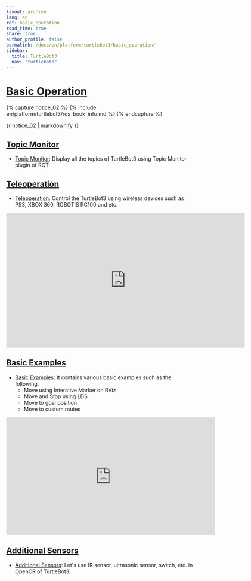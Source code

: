 ```yaml
---
layout: archive
lang: en
ref: basic_operation
read_time: true
share: true
author_profile: false
permalink: /docs/en/platform/turtlebot3/basic_operation/
sidebar:
  title: TurtleBot3
  nav: "turtlebot3"
---
```


<div style="counter-reset: h1 7"></div>

# [Basic Operation](#basic-operation)

{% capture notice_02 %}
{% include en/platform/turtlebot3/ros_book_info.md %}
{% endcapture %}
<div class="notice--success">{{ notice_02 | markdownify }}</div>

## [Topic Monitor](#topic-monitor)
- [Topic Monitor][topic_monitor]: Display all the topics of TurtleBot3 using Topic Monitor plugin of RQT.

## [Teleoperation](#teleoperation)
- [Teleoperation][teleoperation]: Control the TurtleBot3 using wireless devices such as PS3, XBOX 360, ROBOTIS RC100 and etc.

<iframe width="640" height="360" src="https://www.youtube.com/embed/Z4s18hlazb4" frameborder="0" allowfullscreen></iframe>

## [Basic Examples](#basic-examples)
- [Basic Examples][basic_examples]: It contains various basic examples such as the following.
  - Move using Interative Marker on RViz
  - Move and Stop using LDS
  - Move to goal position
  - Move to custom routes

<iframe width="560" height="315" src="https://www.youtube.com/embed/Xg1pKFQY5p4" frameborder="0" allow="autoplay; encrypted-media" allowfullscreen></iframe>

## [Additional Sensors](#additional-sensors)
- [Additional Sensors][additional_sensors]: Let's use IR sensor, ultrasonic sensor, switch, etc. in OpenCR of TurtleBot3.

[topic_monitor]: /docs/en/platform/turtlebot3/topic_monitor/
[teleoperation]: /docs/en/platform/turtlebot3/teleoperation/
[basic_examples]: /docs/en/platform/turtlebot3/basic_examples/
[additional_sensors]: /docs/en/platform/turtlebot3/additional_sensors/
